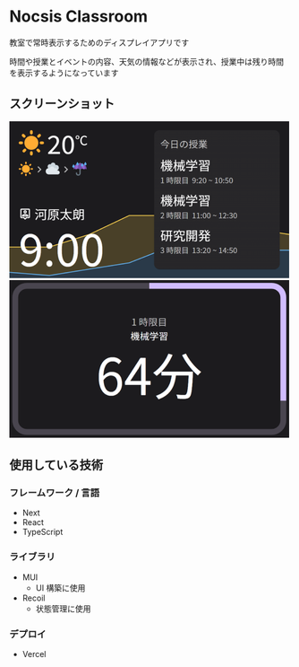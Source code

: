 # Nocsis Classroom

教室で常時表示するためのディスプレイアプリです

時間や授業とイベントの内容、天気の情報などが表示され、授業中は残り時間を表示するようになっています

## スクリーンショット

![](/docs/images/classroom_normal.png)
![](/docs/images/classroom_during.png)

## 使用している技術

### フレームワーク / 言語

- Next
- React
- TypeScript

### ライブラリ

- MUI
  - UI 構築に使用
- Recoil
  - 状態管理に使用

### デプロイ

- Vercel
